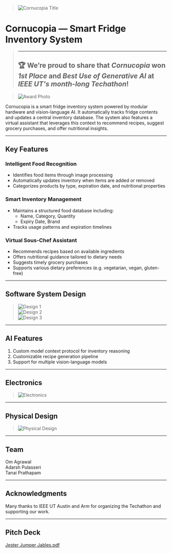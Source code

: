 > ![Cornucopia Title](https://github.com/user-attachments/assets/d125c63b-8afe-441f-8716-39c853f83d69)

# Cornucopia — Smart Fridge Inventory System

> ---
> 🏆 **We’re proud to share that _Cornucopia_ won _**1st Place**_ and _**Best Use of Generative AI**_ at _**IEEE UT's month-long Techathon**_!**
> ---

> ![Award Photo](https://github.com/user-attachments/assets/62ce8a60-ea69-4b68-8335-c6866445e258)

Cornucopia is a smart fridge inventory system powered by modular hardware and vision-language AI. It automatically tracks fridge contents and updates a central inventory database. The system also features a virtual assistant that leverages this context to recommend recipes, suggest grocery purchases, and offer nutritional insights.

---

## Key Features

### Intelligent Food Recognition
- Identifies food items through image processing
- Automatically updates inventory when items are added or removed
- Categorizes products by type, expiration date, and nutritional properties

### Smart Inventory Management
- Maintains a structured food database including:
  - Name, Category, Quantity
  - Expiry Date, Brand
- Tracks usage patterns and expiration timelines

### Virtual Sous-Chef Assistant
- Recommends recipes based on available ingredients
- Offers nutritional guidance tailored to dietary needs
- Suggests timely grocery purchases
- Supports various dietary preferences (e.g. vegetarian, vegan, gluten-free)

---

## Software System Design

> ![Design 1](https://github.com/user-attachments/assets/57d5364b-aa90-4fcc-8361-4129a15ea3eb)  
> ![Design 2](https://github.com/user-attachments/assets/35925c1b-dce4-4913-a7e2-37f5feb3fbe5)  
> ![Design 3](https://github.com/user-attachments/assets/b61d60fa-48da-4458-9ae7-d2652f4f79b5)

---

## AI Features
1. Custom model context protocol for inventory reasoning
2. Customizable recipe generation pipeline
3. Support for multiple vision-language models

---

## Electronics

> ![Electronics](https://github.com/user-attachments/assets/e198eb28-9d90-4b97-9f92-8fffe42a64cc)

---

## Physical Design

> ![Physical Design](https://github.com/user-attachments/assets/c18fc749-8397-41d9-ab32-e27b42c719c5)

---

## Team

Om Agrawal  
Adarsh Pulasseri  
Tanai Prathapam

---

## Acknowledgments

Many thanks to IEEE UT Austin and Arm for organizing the Techathon and supporting our work.

---

## Pitch Deck

[Jester Jumper Jables.pdf](https://github.com/user-attachments/files/20214701/Jester.Jumper.Jables.pdf)
